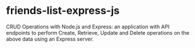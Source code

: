 # friends-list-express-js
CRUD Operations with Node.js and Express: an application with API endpoints to perform Create, Retrieve, Update and Delete operations on the above data using an Express server.
